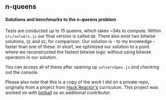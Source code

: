 ## n-queens

#### Solutions and benchmarks to the n-queens problem
Tests are conducted up to 15 queens, which takes ~34s to compute. Within
`src/solvers.js` our final version is called `Q0`. There also exist two
bitwise solutions, `Q1` and `Q2`, for comparison. Our solution is - to my
knowledge - faster than one of these. In short, we optimized our solution
to a point where we reconstructed the fastest bitwise logic without using
bitwise operators in our solution.

You can access all of these after opening up `solversSpec.js` and checking
out the console.

Please also note that this is a copy of the work I did on a private repo,
originally from a project from [Hack Reactor's](http://hackreactor.com)
curriculum. This project was worked on with [bioball](https://github.com/bioball)
as an additional contributor.
